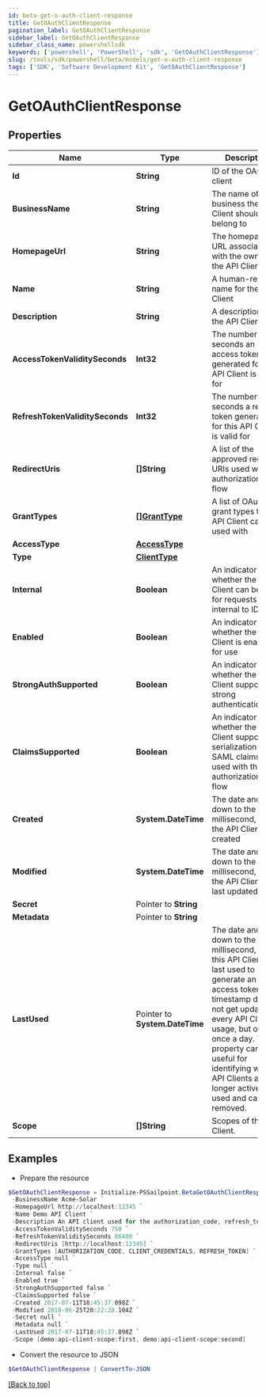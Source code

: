 ```yaml
---
id: beta-get-o-auth-client-response
title: GetOAuthClientResponse
pagination_label: GetOAuthClientResponse
sidebar_label: GetOAuthClientResponse
sidebar_class_name: powershellsdk
keywords: ['powershell', 'PowerShell', 'sdk', 'GetOAuthClientResponse'] 
slug: /tools/sdk/powershell/beta/models/get-o-auth-client-response
tags: ['SDK', 'Software Development Kit', 'GetOAuthClientResponse']
---
```



# GetOAuthClientResponse

## Properties

Name | Type | Description | Notes
------------ | ------------- | ------------- | -------------
**Id** |  **String** | ID of the OAuth client | [required]
**BusinessName** |  **String** | The name of the business the API Client should belong to | [required]
**HomepageUrl** |  **String** | The homepage URL associated with the owner of the API Client | [required]
**Name** |  **String** | A human-readable name for the API Client | [required]
**Description** |  **String** | A description of the API Client | [required]
**AccessTokenValiditySeconds** |  **Int32** | The number of seconds an access token generated for this API Client is valid for | [required]
**RefreshTokenValiditySeconds** |  **Int32** | The number of seconds a refresh token generated for this API Client is valid for | [required]
**RedirectUris** |  **[]String** | A list of the approved redirect URIs used with the authorization_code flow | [required]
**GrantTypes** |  [**[]GrantType**](grant-type) | A list of OAuth 2.0 grant types this API Client can be used with | [required]
**AccessType** |  [**AccessType**](access-type) |  | [required]
**Type** |  [**ClientType**](client-type) |  | [required]
**Internal** |  **Boolean** | An indicator of whether the API Client can be used for requests internal to IDN | [required]
**Enabled** |  **Boolean** | An indicator of whether the API Client is enabled for use | [required]
**StrongAuthSupported** |  **Boolean** | An indicator of whether the API Client supports strong authentication | [required]
**ClaimsSupported** |  **Boolean** | An indicator of whether the API Client supports the serialization of SAML claims when used with the authorization_code flow | [required]
**Created** |  **System.DateTime** | The date and time, down to the millisecond, when the API Client was created | [required]
**Modified** |  **System.DateTime** | The date and time, down to the millisecond, when the API Client was last updated | [required]
**Secret** |  Pointer to **String** |  | [optional] 
**Metadata** |  Pointer to **String** |  | [optional] 
**LastUsed** |  Pointer to **System.DateTime** | The date and time, down to the millisecond, when this API Client was last used to generate an access token. This timestamp does not get updated on every API Client usage, but only once a day. This property can be useful for identifying which API Clients are no longer actively used and can be removed. | [optional] 
**Scope** |  **[]String** | Scopes of the API Client. | [required]

## Examples

- Prepare the resource
```powershell
$GetOAuthClientResponse = Initialize-PSSailpoint.BetaGetOAuthClientResponse  -Id 2c9180835d2e5168015d32f890ca1581 `
 -BusinessName Acme-Solar `
 -HomepageUrl http://localhost:12345 `
 -Name Demo API Client `
 -Description An API client used for the authorization_code, refresh_token, and client_credentials flows `
 -AccessTokenValiditySeconds 750 `
 -RefreshTokenValiditySeconds 86400 `
 -RedirectUris [http://localhost:12345] `
 -GrantTypes [AUTHORIZATION_CODE, CLIENT_CREDENTIALS, REFRESH_TOKEN] `
 -AccessType null `
 -Type null `
 -Internal false `
 -Enabled true `
 -StrongAuthSupported false `
 -ClaimsSupported false `
 -Created 2017-07-11T18:45:37.098Z `
 -Modified 2018-06-25T20:22:28.104Z `
 -Secret null `
 -Metadata null `
 -LastUsed 2017-07-11T18:45:37.098Z `
 -Scope [demo:api-client-scope:first, demo:api-client-scope:second]
```

- Convert the resource to JSON
```powershell
$GetOAuthClientResponse | ConvertTo-JSON
```


[[Back to top]](#) 

